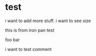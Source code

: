 # test
i want to add more stuff. i want to see size

this is from iron pan test

foo bar



i want to test comment
